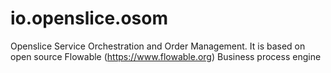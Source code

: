 # io.openslice.osom
Openslice Service Orchestration and Order Management.
It is based on open source Flowable (https://www.flowable.org) Business process engine
